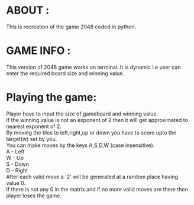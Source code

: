 # ABOUT : 
This is recreation of the game 2048 coded in python.

# GAME INFO :
This version of 2048 game works on terminal.
It is dynamic i.e user can enter the required board size and winning value.

# Playing the game:
Player have to input the size of gameboard and winning value.  
If the winning value is not an exponent of 2 then it will get approximated to nearest exponent of 2.  
By moving the tiles to left,right,up or down you have to score upto the target(w) set by you.  
You can make moves by the keys A,S,D,W (case insensitive).  
A - Left  
W - Up  
S - Down  
D - Right  
After each valid move a '2' will be generated at a random place having value 0.  
If there is not any 0 in the matrix and if no more valid moves are there then player loses the game.  
